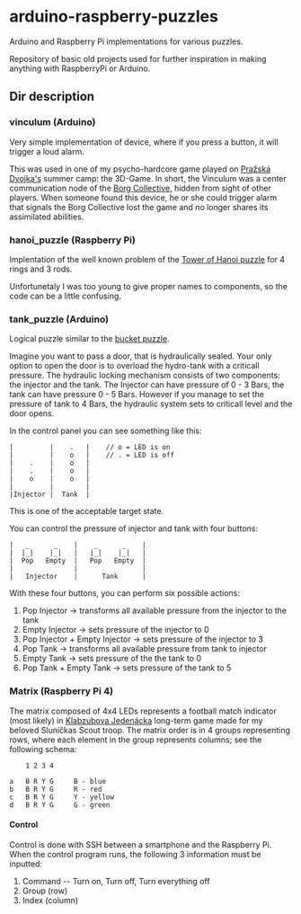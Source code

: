 # arduino-raspberry-puzzles
Arduino and Raspberry Pi implementations for various puzzles.

Repository of basic old projects used for further inspiration in making anything with RaspberryPi or Arduino.

## Dir description

### vinculum (Arduino)

Very simple implementation of device, where if you press a button, it will trigger a loud alarm.

This was used in one of my psycho-hardcore game played on [Pražská Dvojka's](www.dvojka.cz) summer camp: the 3D-Game.
In short, the Vinculum was a center communication node of the [Borg Collective](https://en.wikipedia.org/wiki/Borg),
hidden from sight of other players.
When someone found this device, he or she could trigger alarm that signals the Borg Collective lost the game and
no longer shares its assimilated abilities.

### hanoi_puzzle (Raspberry Pi)

Implentation of the well known problem of the [Tower of Hanoi puzzle](https://en.wikipedia.org/wiki/Tower_of_Hanoi)
for 4 rings and 3 rods.

Unfortunetaly I was too young to give proper names to components, so the code can be a little confusing.

### tank_puzzle (Arduino)

Logical puzzle similar to the [bucket puzzle](https://www.geeksforgeeks.org/puzzle-measure-4l-using-given-3-buckets/).

Imagine you want to pass a door, that is hydraulically sealed.
Your only option to open the door is to overload the hydro-tank with a criticall pressure.
The hydraulic locking mechanism consists of two components: the injector and the tank.
The Injector can have pressure of 0 - 3 Bars, the tank can have pressure 0 - 5 Bars.
However if you manage to set the pressure of tank to 4 Bars, the hydraulic system sets to criticall level and
the door opens.

In the control panel you can see something like this:
```
|         |    .   |    // o = LED is on 
|         |    o   |    // . = LED is off
|    .    |    o   |
|    .    |    o   |
|    o    |    o   |
|         |        |
|Injector |  Tank  |
```
This is one of the acceptable target state.

You can control the pressure of injector and tank with four buttons:
```
|   _      _    |    _      _    |
|  |_|    |_|   |   |_|    |_|   |
|  Pop   Empty  |   Pop   Empty  |
|               |                |
|   Injector    |      Tank      |
```

With these four buttons, you can perform six possible actions:
1. Pop Injector -> transforms all available pressure from the injector to the tank
2. Empty Injector -> sets pressure of the injector to 0
3. Pop Injector + Empty Injector -> sets pressure of the injector to 3
4. Pop Tank -> transforms all available pressure from tank to injector
5. Empty Tank -> sets pressure of the the tank to 0
6. Pop Tank + Empty Tank -> sets pressure of the tank to 5

### Matrix (Raspberry Pi 4)

The matrix composed of 4x4 LEDs represents a football match indicator (most likely) in
[Klabzubova Jedenácka](https://cs.wikipedia.org/wiki/Klapzubova_jeden%C3%A1ctka_(kniha)) long-term game made
for my beloved Sluníčkas Scout troop.
The matrix order is in 4 groups representing rows, where each element in the group represents columns; see the
following schema:
```
    1 2 3 4
    
a   B R Y G     B - blue
b   B R Y G     R - red
c   B R Y G     Y - yellow
d   B R Y G     G - green
```

#### Control

Control is done with SSH between a smartphone and the Raspberry Pi.
When the control program runs, the following 3 information must be inputted:
1. Command -- Turn on, Turn off, Turn everything off
2. Group (row)
3. Index (column)
